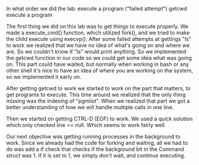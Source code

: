 In what order we did the lab:
execute a program ("failed attempt")
getcwd
execute a program

The first thing we did on this lab was to get things to execute properly. We made a execute_cmd() function, which utilized fork(), and we tried to make the child execute using execvp().
After some failed attempts at gettings "ls" to work we realized that we have no idea of what's going on and where we are. So we couldn't know if "ls" would print anything.
So we implemented the getcwd function in our code so we could get some idea what was going on. This part could have waited, but normally when working in bash or any other shell it's nice to have an idea of where you are working on the system, so we implemented it early on.

After getting getcwd to work we started to work on the part that matters, to get programs to execute. This time around we realized that the only thing missing was the indexing of "pgmlist". When we realized that part we got a better understanding of how we will handle multiple calls in one line.

Then we started on getting CTRL-D (EOF) to work. We used a quick solution which only checked line == null. Which seems to work fairly well.

Our next objective was getting running processes in the background to work. Since we already had the code for forking and waiting, all we had to do was add a if check that checks if the background bit in the Command struct was 1. If it is set to 1, we simply don't wait, and continue executing.